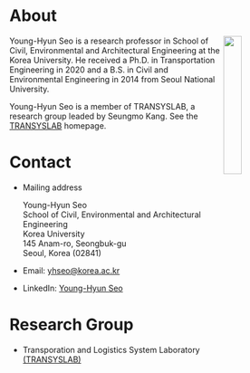 # About
<img align="right" width="25%" height="25%" src="https://user-images.githubusercontent.com/34648331/162552795-b15bf473-211c-4363-a89c-733f8681107d.jpg">

Young-Hyun Seo is a research professor in School of Civil, Environmental and Architectural Engineering at the Korea University. He received a Ph.D. in Transportation Engineering in 2020 and a B.S. in Civil and Environmental Engineering in 2014 from Seoul National University.

Young-Hyun Seo is a member of TRANSYSLAB, a research group leaded by Seungmo Kang. See the [TRANSYSLAB](https://transyslab.wordpress.com/) homepage.

# Contact
* Mailing address

    Young-Hyun Seo   
    School of Civil, Environmental and Architectural Engineering   
    Korea University   
    145 Anam-ro, Seongbuk-gu   
    Seoul, Korea (02841)

* Email: [yhseo@korea.ac.kr](mailto:yhseo@korea.ac.kr)
* LinkedIn: [Young-Hyun Seo](https://www.linkedin.com/in/yhseo)

# Research Group
* Transporation and Logistics System Laboratory [(TRANSYSLAB)](https://transyslab.wordpress.com/)